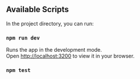 ## Available Scripts

In the project directory, you can run:

### `npm run dev`

Runs the app in the development mode.\
Open [http://localhost:3200](http://localhost:3200) to view it in your browser.

### `npm test`

